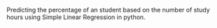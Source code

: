 Predicting the percentage of an student based on the number of study hours using Simple Linear Regression in python.
